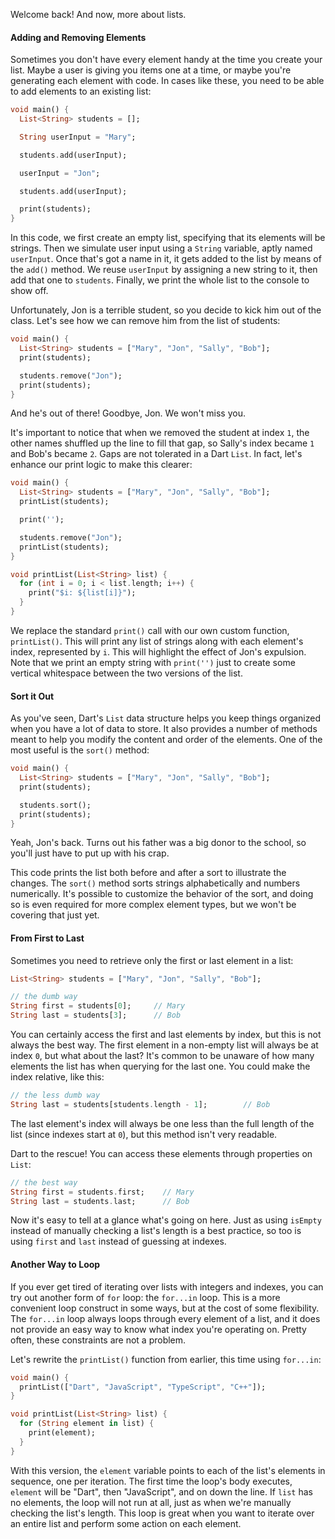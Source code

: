 Welcome back! And now, more about lists.

#### Adding and Removing Elements

Sometimes you don't have every element handy at the time you create your list. Maybe a user is giving you items one at a time, or maybe you're generating each element with code. In cases like these, you need to be able to add elements to an existing list:

```dart
void main() {
  List<String> students = [];

  String userInput = "Mary";

  students.add(userInput);

  userInput = "Jon";

  students.add(userInput);

  print(students);
}
```

In this code, we first create an empty list, specifying that its elements will be strings. Then we simulate user input using a `String` variable, aptly named `userInput`. Once that's got a name in it, it gets added to the list by means of the `add()` method. We reuse `userInput` by assigning a new string to it, then add that one to `students`. Finally, we print the whole list to the console to show off.

Unfortunately, Jon is a terrible student, so you decide to kick him out of the class. Let's see how we can remove him from the list of students:

```dart
void main() {
  List<String> students = ["Mary", "Jon", "Sally", "Bob"];
  print(students);

  students.remove("Jon");
  print(students);
}
```

And he's out of there! Goodbye, Jon. We won't miss you.

It's important to notice that when we removed the student at index `1`, the other names shuffled up the line to fill that gap, so Sally's index became `1` and Bob's became `2`. Gaps are not tolerated in a Dart `List`. In fact, let's enhance our print logic to make this clearer:

```dart
void main() {
  List<String> students = ["Mary", "Jon", "Sally", "Bob"];
  printList(students);

  print('');

  students.remove("Jon");
  printList(students);
}

void printList(List<String> list) {
  for (int i = 0; i < list.length; i++) {
    print("$i: ${list[i]}");
  }
}
```

We replace the standard `print()` call with our own custom function, `printList()`. This will print any list of strings along with each element's index, represented by `i`. This will highlight the effect of Jon's expulsion. Note that we print an empty string with `print('')` just to create some vertical whitespace between the two versions of the list.

#### Sort it Out

As you've seen, Dart's `List` data structure helps you keep things organized when you have a lot of data to store. It also provides a number of methods meant to help you modify the content and order of the elements. One of the most useful is the `sort()` method:

```dart
void main() {
  List<String> students = ["Mary", "Jon", "Sally", "Bob"];
  print(students);

  students.sort();
  print(students);
}
```

Yeah, Jon's back. Turns out his father was a big donor to the school, so you'll just have to put up with his crap.

This code prints the list both before and after a sort to illustrate the changes. The `sort()` method sorts strings alphabetically and numbers numerically. It's possible to customize the behavior of the sort, and doing so is even required for more complex element types, but we won't be covering that just yet.

#### From First to Last

Sometimes you need to retrieve only the first or last element in a list:

```dart
List<String> students = ["Mary", "Jon", "Sally", "Bob"];

// the dumb way
String first = students[0];		// Mary
String last = students[3];		// Bob
```

You can certainly access the first and last elements by index, but this is not always the best way. The first element in a non-empty list will always be at index `0`, but what about the last? It's common to be unaware of how many elements the list has when querying for the last one. You could make the index relative, like this:

```dart
// the less dumb way
String last = students[students.length - 1];		// Bob
```

The last element's index will always be one less than the full length of the list (since indexes start at `0`), but this method isn't very readable.

Dart to the rescue! You can access these elements through properties on `List`:

```dart
// the best way
String first = students.first;    // Mary
String last = students.last;      // Bob
```

Now it's easy to tell at a glance what's going on here. Just as using `isEmpty` instead of manually checking a list's length is a best practice, so too is using `first` and `last` instead of guessing at indexes.

#### Another Way to Loop

If you ever get tired of iterating over lists with integers and indexes, you can try out another form of `for` loop: the `for...in` loop. This is a more convenient loop construct in some ways, but at the cost of some flexibility. The `for...in` loop always loops through every element of a list, and it does not provide an easy way to know what index you're operating on. Pretty often, these constraints are not a problem.

Let's rewrite the `printList()` function from earlier, this time using `for...in`:

```dart
void main() {
  printList(["Dart", "JavaScript", "TypeScript", "C++"]);
}

void printList(List<String> list) {
  for (String element in list) {
    print(element);
  }
}
```

With this version, the `element` variable points to each of the list's elements in sequence, one per iteration. The first time the loop's body executes, `element` will be "Dart", then "JavaScript", and on down the line. If `list` has no elements, the loop will not run at all, just as when we're manually checking the list's length. This loop is great when you want to iterate over an entire list and perform some action on each element.